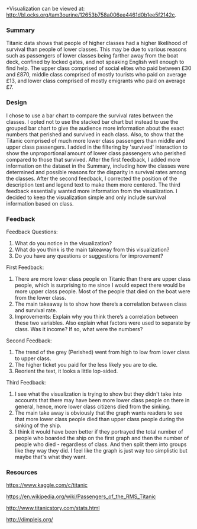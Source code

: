 *Visualization can be viewed at: http://bl.ocks.org/tam3ourine/12653b758a006ee4461d0b1ee5f2142c.

### Summary 
Titanic data shows that people of higher classes had a higher likelihood of survival than people of lower classes. This may be due to various reasons such as passengers of lower classes being farther away from the boat deck, confined by locked gates, and not speaking English well enough to find help. The upper class comprised of social elites who paid between £30 and £870, middle class comprised of mostly tourists who paid on average £13, and lower class comprised of mostly emigrants who paid on average £7.

### Design
I chose to use a bar chart to compare the survival rates between the classes. I opted not to use the stacked bar chart but instead to use the grouped bar chart to give the audience more information about the exact numbers that perished and survived in each class. Also, to show that the Titanic comprised of much more lower class passengers than middle and upper class passengers. I added in the filtering by 'survived' interaction to show the unproportional amount of lower class passengers who perished compared to those that survived. After the first feedback, I added more information on the dataset in the Summary, including how the classes were determined and possible reasons for the disparity in survival rates among the classes. After the second feedback, I corrected the position of the description text and legend text to make them more centered. The third feedback essentially wanted more information from the visualization. I decided to keep the visualization simple and only include survival information based on class. 

### Feedback 
Feedback Questions:
1. What do you notice in the visualization?
2. What do you think is the main takeaway from this visualization?
3. Do you have any questions or suggestions for improvement?

First Feedback:
1. There are more lower class people on Titanic than there are upper class people, which is surprising to me since I would expect there would be more upper class people. Most of the people that died on the boat were from the lower class.
2. The main takeaway is to show how there’s a correlation between class and survival rate.
3. Improvements: Explain why you think there’s a correlation between these two variables. Also explain what factors were used to separate by class. Was it income? If so, what were the numbers?

Second Feedback:
1. The trend of the grey (Perished) went from high to low from lower class to upper class. 
2. The higher ticket you paid for the less likely you are to die.
3. Reorient the text, it looks a little lop-sided.

Third Feedback:
1. I see what the visualization is trying to show but they didn't take into accounts that there may have been more lower class people on there in general, hence, more lower class citizens died from the sinking.
2. The main take away is obviously that the graph wants readers to see that more lower class people died than upper class people during the sinking of the ship.
3. I think it would have been better if they portrayed the total number of people who boarded the ship on the first graph and then the number of people who died - regardless of class. And then split them into groups like they way they did. I feel like the graph is just way too simplistic but maybe that's what they want.

### Resources 
https://www.kaggle.com/c/titanic

https://en.wikipedia.org/wiki/Passengers_of_the_RMS_Titanic

http://www.titanicstory.com/stats.html

http://dimplejs.org/
